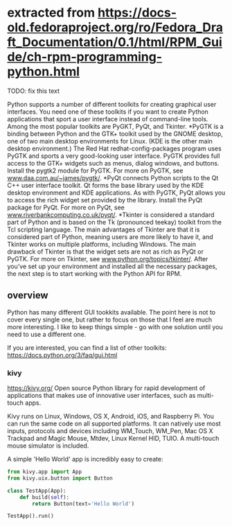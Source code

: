 # extracted from https://docs-old.fedoraproject.org/ro/Fedora_Draft_Documentation/0.1/html/RPM_Guide/ch-rpm-programming-python.html

TODO: fix this text

Python supports a number of different toolkits for creating graphical user interfaces. You need one of these toolkits if you want to create Python applications that sport a user interface instead of command-line tools. Among the most popular toolkits are PyGKT, PyQt, and Tkinter.
*PyGTK is a binding between Python and the GTK+ toolkit used by the GNOME desktop, one of two main desktop environments for Linux. (KDE is the other main desktop environment.) The Red Hat redhat-config-packages program uses PyGTK and sports a very good-looking user interface.
PyGTK provides full access to the GTK+ widgets such as menus, dialog windows, and buttons. Install the pygtk2 module for PyGTK. For more on PyGTK, see www.daa.com.au/~james/pygtk/.
*PyQt connects Python scripts to the Qt C++ user interface toolkit. Qt forms the base library used by the KDE desktop environment and KDE applications. As with PyGTK, PyQt allows you to access the rich widget set provided by the library.
Install the PyQt package for PyQt. For more on PyQt, see www.riverbankcomputing.co.uk/pyqt/.
*Tkinter is considered a standard part of Python and is based on the Tk (pronounced teekay) toolkit from the Tcl scripting language. The main advantages of Tkinter are that it is considered part of Python, meaning users are more likely to have it, and Tkinter works on multiple platforms, including Windows.
The main drawback of Tkinter is that the widget sets are not as rich as PyQt or PyGTK. For more on Tkinter, see www.python.org/topics/tkinter/.
After you’ve set up your environment and installed all the necessary packages, the next step is to start working with the Python API for RPM.

## overview
Python has many different GUI tookkits available. The point here is not to cover every single one, but rather to focus on those that I feel are much more interesting. I like to keep things simple - go with one solution until you need to use a different one. 

If you are interested, you can find a list of other toolkits:
https://docs.python.org/3/faq/gui.html

### kivy
https://kivy.org/
Open source Python library for rapid development of applications that makes use of innovative user interfaces, such as multi-touch apps.

Kivy runs on Linux, Windows, OS X, Android, iOS, and Raspberry Pi. You can run the same code on all supported platforms. It can natively use most inputs, protocols and devices including WM_Touch, WM_Pen, Mac OS X Trackpad and Magic Mouse, Mtdev, Linux Kernel HID, TUIO. A multi-touch mouse simulator is included.

A simple 'Hello World' app is incredibly easy to create:
```python
from kivy.app import App
from kivy.uix.button import Button

class TestApp(App):
    def build(self):
        return Button(text='Hello World')

TestApp().run()
```